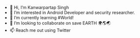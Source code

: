 - 👋 Hi, I’m Kanwarpartap Singh
- 👀 I’m interested in Android Developer and security researcher.
- 🌱 I’m currently learning #World!
- 💞️ I’m looking to collaborate on save EARTH 🌍🌎🌏
- 📫 Reach me out using Twitter

<!---
PartapSBimrah/PartapSBimrah is a ✨ special ✨ repository because its `README.md` (this file) appears on your GitHub profile.
You can click the Preview link to take a look at your changes.
--->
